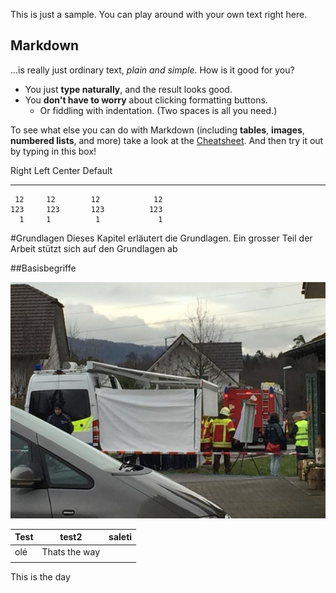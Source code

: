 This is just a sample. You can play around with your own text right here.

Markdown
-------------

...is really just ordinary text, *plain and simple*. How is it good for you?

- You just **type naturally**, and the result looks good.
- You **don't have to worry** about clicking formatting buttons.
  - Or fiddling with indentation. (Two spaces is all you need.)

To see what else you can do with Markdown (including **tables**, **images**, **numbered lists**, and more) take a look at the [Cheatsheet][1]. And then try it out by typing in this box!

[1]: https://github.com/adam-p/markdown-here/wiki/Markdown-Here-Cheatsheet

  Right     Left     Center     Default
-------     ------ ----------   -------
     12     12        12            12
    123     123       123          123
      1     1          1             1



#Grundlagen
Dieses Kapitel erläutert die Grundlagen. Ein grosser Teil der Arbeit stützt sich auf den Grundlagen ab

##Basisbegriffe


![This is the caption](image.jpg)

Test  |test2   | saleti
--|---|--
olé  | Thats the way   |  
  |   |  

This is the day
